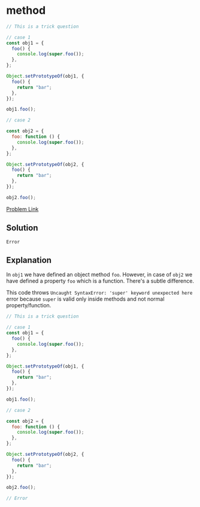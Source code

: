 # method

```js
// This is a trick question

// case 1
const obj1 = {
  foo() {
    console.log(super.foo());
  },
};

Object.setPrototypeOf(obj1, {
  foo() {
    return "bar";
  },
});

obj1.foo();

// case 2

const obj2 = {
  foo: function () {
    console.log(super.foo());
  },
};

Object.setPrototypeOf(obj2, {
  foo() {
    return "bar";
  },
});

obj2.foo();
```

[Problem Link](https://bigfrontend.dev/quiz/method)

## Solution

```
Error
```

## Explanation

In `obj1` we have defined an object method `foo`. However, in case of `obj2` we have defined a property `foo` which is a function. There's a subtle difference.

This code throws `Uncaught SyntaxError: 'super' keyword unexpected here` error because `super` is valid only inside methods and not normal property/function.

```js
// This is a trick question

// case 1
const obj1 = {
  foo() {
    console.log(super.foo());
  },
};

Object.setPrototypeOf(obj1, {
  foo() {
    return "bar";
  },
});

obj1.foo();

// case 2

const obj2 = {
  foo: function () {
    console.log(super.foo());
  },
};

Object.setPrototypeOf(obj2, {
  foo() {
    return "bar";
  },
});

obj2.foo();

// Error
```
